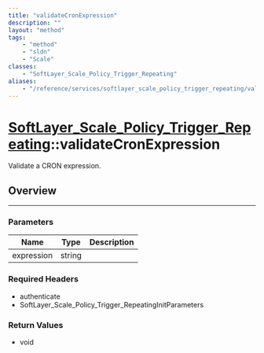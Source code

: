 ```yaml
---
title: "validateCronExpression"
description: ""
layout: "method"
tags:
    - "method"
    - "sldn"
    - "Scale"
classes:
    - "SoftLayer_Scale_Policy_Trigger_Repeating"
aliases:
    - "/reference/services/softlayer_scale_policy_trigger_repeating/validateCronExpression"
---
```

# [SoftLayer_Scale_Policy_Trigger_Repeating](/reference/services/SoftLayer_Scale_Policy_Trigger_Repeating)::validateCronExpression


Validate a CRON expression.


## Overview 


-----

### Parameters 
|Name | Type | Description |
| --- | --- | --- |
|expression| string| |


### Required Headers
* authenticate
* SoftLayer_Scale_Policy_Trigger_RepeatingInitParameters


### Return Values
* void




